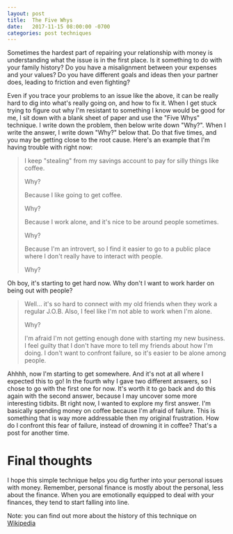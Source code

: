 ```yaml
---
layout: post
title:  The Five Whys
date:   2017-11-15 08:00:00 -0700
categories: post techniques
---
```


Sometimes the hardest part of repairing your relationship with money is understanding what the issue is in the first place. Is it something to do with your family history? Do you have a misalignment between your expenses and your values? Do you have different goals and ideas then your partner does, leading to friction and even fighting?
<!--more-->

Even if you trace your problems to an issue like the above, it can be really hard to dig into what's really going on, and how to fix it. When I get stuck trying to figure out why I'm resistant to something I know would be good for me, I sit down with a blank sheet of paper and use the "Five Whys" technique. I write down the problem, then below write down "Why?". When I write the answer, I write down "Why?" below that. Do that five times, and you may be getting close to the root cause. Here's an example that I'm having trouble with right now:

> I keep "stealing" from my savings account to pay for silly things like coffee.
> 
> Why?
> 
> Because I like going to get coffee.
> 
> Why?
> 
> Because I work alone, and it's nice to be around people sometimes.
> 
> Why?
> 
> Because I'm an introvert, so I find it easier to go to a public place where I don't really have to interact with people.
> 
> Why?

Oh boy, it's starting to get hard now. Why don't I want to work harder on being out with people?

> Well... it's so hard to connect with my old friends when they work a regular J.O.B. Also, I feel like I'm not able to work when I'm alone.
> 
> Why?
> 
> I'm afraid I'm not getting enough done with starting my new business. I feel guilty that I don't have more to tell my friends about how I'm doing. I don't want to confront failure, so it's easier to be alone among people.

Ahhhh, now I'm starting to get somewhere. And it's not at all where I expected this to go! In the fourth why I gave two different answers, so I chose to go with the first one for now. It's worth it to go back and do this again with the second answer, because I may uncover some more interesting tidbits. Bt right now, I wanted to explore my first answer. I'm basically spending money on coffee because I'm afraid of failure. This is something that is way more addressable then my original frustration. How do I confront this fear of failure, instead of drowning it in coffee? That's a post for another time.

# Final thoughts

I hope this simple technique helps you dig further into your personal issues with money. Remember, personal finance is mostly  about the personal, less about the finance. When you are emotionally equipped to deal with your finances, they tend to start falling into line.

Note: you can find out more about the history of this technique on [Wikipedia](https://en.wikipedia.org/wiki/5_Whys)